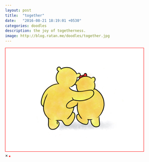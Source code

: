 ```yaml
---
layout: post
title:  "together"
date:   "2016-08-21 18:19:01 +0530"
categories: doodles
description: the joy of togetherness.
image: http://blog.ratan.me/doodles/together.jpg
---
```

<img id="myImg" style="border: 1px solid #ff0000;" src="/doodles/together.jpg" alt="" width="90%" height="90%">

<div id="myModal" class="modal">
  <span class="close">×</span>
  <img class="modal-content" id="img01" style="border: 2px solid #ff0000;">
  <div id="caption"></div>
</div>
